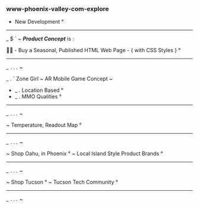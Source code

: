 ### www-phoenix-valley-com-explore
- New Development °

---

_ $ ` ~ ***Product Concept*** is :

📑✨ - Buy a Seasonal, Published HTML Web Page - { with CSS Styles } °

---  

_ ` ... ` ~

_ . ` Zone Girl ~ AR Mobile Game Concept ~  
  
+ _ . Location Based °  
+ _ . MMO Qualities °  



--- 

_ ` ... ` ~

~ Temperature, Readout Map °

--- 

_ ` ... ` ~

~ Shop Oahu, in Phoenix °
~ Local Island Style Product Brands °

---  

_ ` ... ` ~

~ Shop Tucson °
~ Tucson Tech Community ° 

---  

_ ` ... ` ~




